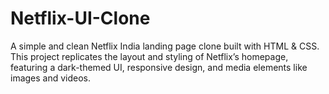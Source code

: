 # Netflix-UI-Clone
A simple and clean Netflix India landing page clone built with HTML &amp; CSS. This project replicates the layout and styling of Netflix’s homepage, featuring a dark-themed UI, responsive design, and media elements like images and videos.
